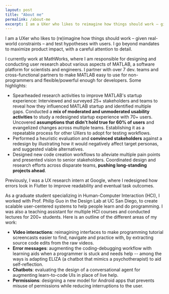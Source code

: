 ```yaml
---
layout: post
title: "About me"
permalink: /about-me
excerpt: I am a UXer who likes to reimagine how things should work – given real-world constraints – and test hypotheses with users. I go beyond mandates to maximize product impact, with a careful attention to detail. I currently work at MathWorks, where I am responsible for designing and studying
---
```


I am a UXer who likes to (re)imagine how things should work – given real-world constraints – and test hypotheses with users. I go beyond mandates to maximize product impact, with a careful attention to detail.

I currently work at MathWorks, where I am responsible for designing and conducting user research about various aspects of MATLAB, a software platform for scientists and engineers. I partner with over 7 dev. teams and cross-functional partners to make MATLAB easy to use for non-programmers and flexible/powerful enough for developers. Some highlights:
- Spearheaded research activities to improve MATLAB's startup experience:
Interviewed and surveyed 25+ stakeholders and teams to reveal how they influenced MATLAB startup and identified multiple gaps.
Conducted a **mix of moderated and unmoderated usability activities** to study a redesigned startup experience with 70+ users. Uncovered **assumptions that didn't hold true for 60% of users** and evangelized changes across multiple teams.
Establishing it as a repeatable process for other UXers to adopt for testing workflows.
- Performed a heuristic evaluation and **convinced stakeholders** against a redesign by illustrating how it would negatively affect target personas, and suggested viable alternatives.
- Designed new code creation workflows to alleviate multiple pain points and presented vision to senior stakeholders. Coordinated design and research efforts across disparate teams, **pushing long-standing projects ahead**.

Previously, I was a UX research intern at Google, where I redesigned how errors look in Flutter to improve readability and eventual task outcomes.

As a graduate student specializing in Human-Computer Interaction (HCI), I worked with Prof. Philip Guo in the Design Lab at UC San Diego, to create scalable user-centered systems to help people learn and do programming. I was also a teaching assistant for multiple HCI courses and conducted lectures for 200+ students. Here is an outline of the different areas of my work:
- **Video interactions**: reimagining interfaces to make programming tutorial screencasts easier to find, navigate and practice with, by extracting source code edits from the raw videos.
- **Error messages**: augmenting the coding-debugging workflow with learning aids when a programmer is stuck and needs help -- among the ways is adapting ELIZA (a chatbot that mimics a psychotherapist) to aid self-reflection.
- **Chatbots**: evaluating the design of a conversational agent for augmenting learn-to-code UIs in place of live help.
- **Permissions**: designing a new model for Android apps that prevents misuse of permissions while reducing interruptions to the user.
